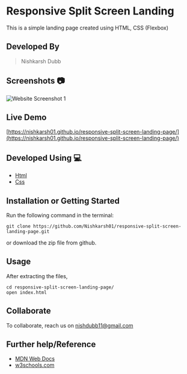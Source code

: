 # Responsive Split Screen Landing
This is a simple landing page created using HTML, CSS (Flexbox) 

## Developed By 
> Nishkarsh Dubb

## Screenshots 📷
![Website Screenshot 1](screenshots/screenshot1.png)


## Live Demo 

 [https://nishkarsh01.github.io/responsive-split-screen-landing-page/](https://nishkarsh01.github.io/responsive-split-screen-landing-page/)

## Developed Using 💻

+ [Html](https://developer.mozilla.org/en-US/docs/Web/HTML)
+ [Css](https://developer.mozilla.org/en-US/docs/Web/CSS)

## Installation or Getting Started

Run the following command in the terminal:

	git clone https://github.com/Nishkarsh01/responsive-split-screen-landing-page.git
or download the zip file from github.
    

## Usage
After extracting the files,

    cd responsive-split-screen-landing-page/
    open index.html

## Collaborate
To collaborate, reach us on [nishdubb11@gmail.com]()

## Further help/Reference

+ [MDN Web Docs](https://developer.mozilla.org/en-US/)
+ [w3schools.com](https://www.w3schools.com/)
    






